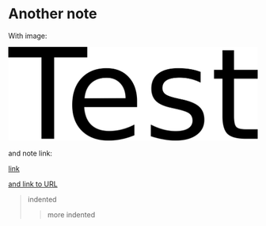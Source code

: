 # Another note

With image:  

![ihl6ec5fb4529ca4343e88a6961db5c2aa7af.png](82eba373e2054df8adb94274c3add306.png)  

and note link:   

[link](Sample%20note%20with%20completed%20reminder.md)   

[and link to URL](https://www.kicker.de/ "https://www.kicker.de/")   

> indented
> > more indented